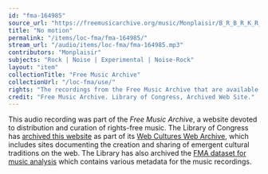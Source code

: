 ```yaml
---
id: "fma-164985"
source_url: "https://freemusicarchive.org/music/Monplaisir/B_R_B_R_K_R_K_R/Monplaisir_-_B_R_B_R_K_R_K_R_-_05_No_motion"
title: "No motion"
permalink: "/items/loc-fma/fma-164985/"
stream_url: "/audio/items/loc-fma/fma-164985.mp3"
contributors: "Monplaisir"
subjects: "Rock | Noise | Experimental | Noise-Rock"
layout: "item"
collectionTitle: "Free Music Archive"
collectionUrl: "/loc-fma/use/"
rights: "The recordings from the Free Music Archive that are available on Citizen DJ have a CC0 1.0 Universal License (Public Domain Dedication) which means you can copy, modify, distribute and perform the work, even for commercial purposes, all without asking permission."
credit: "Free Music Archive. Library of Congress, Archived Web Site."
---
```


This audio recording was part of the _Free Music Archive_, a website devoted to distribution and curation of rights-free music. The Library of Congress has [archived this website](https://www.loc.gov/item/lcwaN0026492/) as part of its [Web Cultures Web Archive](https://www.loc.gov/collections/web-cultures-web-archive/about-this-collection/), which includes sites documenting the creation and sharing of emergent cultural traditions on the web. The Library has also archived the [FMA dataset for music analysis](https://catalog.loc.gov/vwebv/search?searchCode=LCCN&searchArg=2018655052&searchType=1&permalink=y) which contains various metadata for the music recordings.